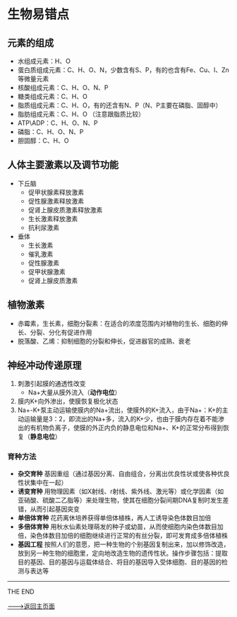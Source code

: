 # 生物易错点

## 元素的组成
+ 水组成元素：H、O
+ 蛋白质组成元素：C、H、O、N，少数含有S、P，有的也含有Fe、Cu、I、Zn等微量元素
+ 核酸组成元素：C、H、O、N、P
+ 糖类组成元素：C、H、O
+ 脂质组成元素：C、H、O，有的还含有N、P（N、P主要在磷脂、固醇中）
+ 脂肪组成元素：C、H、O （注意跟脂质比较）
+ ATP\ADP：C、H、O、N、P
+ 磷脂：C、H、O、N、P
+ 胆固醇：C、H、O

## 人体主要激素以及调节功能  
+ 下丘脑  
	+ 促甲状腺素释放激素
	+ 促性腺激素释放激素
	+ 促肾上腺皮质激素释放激素
	+ 生长激素释放激素
	+ 抗利尿激素
+ 垂体  
	+ 生长激素
	+ 催乳激素
	+ 促性腺激素 
	+ 促甲状腺激素
	+ 促肾上腺皮质激素  

## 植物激素
+ 赤霉素，生长素，细胞分裂素：在适合的浓度范围内对植物的生长、细胞的伸长、分裂、分化有促进作用  
+ 脱落酸、乙烯：抑制细胞的分裂和伸长，促进器官的成熟、衰老  

## 神经冲动传递原理
1. 刺激引起膜的通透性改变
	+ Na+大量从膜外流入（**动作电位**）
2. 膜内K+向外渗出，使膜恢复极化状态
3. Na+-K+泵主动运输使膜内的Na+流出，使膜外的K+流入，由于Na+：K+的主动运输量是3：2，即流出的Na+多，流入的K+少，也由于膜内存在着不能渗出的有机物负离子，使膜的外正内负的静息电位和Na+、K+的正常分布得到恢复（**静息电位**）

### 育种方法
+ **杂交育种**
	基因重组（通过基因分离、自由组合，分离出优良性状或使各种优良性状集中在一起）  
+ **诱变育种**
	用物理因素（如X射线、r射线、紫外线、激光等）或化学因素（如亚硝酸、硫酸二乙脂等）来处理生物，使其在细胞分裂间期DNA复制时发生差错，从而引起基因突变  
+ **单倍体育种**
	花药离休培养获得单倍体植株，再人工诱导染色体数目加倍  
+ **多倍体育种**
	用秋水仙素处理萌发的种子或幼苗，从而使细胞内染色体数目加倍，染色体数目加倍的细胞继续进行正常的有丝分裂，即可发育成多倍体植株
+ **基因工程**
	按照人们的意愿，把一种生物的个别基因复制出来，加以修饰改造，放到另一种生物的细胞里，定向地改造生物的遗传性状。操作步骤包括：提取目的基因、目的基因与运载体结合、将目的基因导入受体细胞、目的基因的检测与表达等  


----
THE END

[--->返回主页面](/index)
